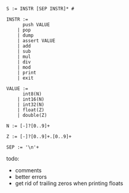 ```
S := INSTR [SEP INSTR]* #

INSTR :=
      push VALUE
    | pop
    | dump
    | assert VALUE
    | add
    | sub
    | mul
    | div
    | mod
    | print
    | exit

VALUE :=
      int8(N)
    | int16(N)
    | int32(N)
    | float(Z)
    | double(Z)

N := [-]?[0..9]+

Z := [-]?[0..9]+.[0..9]+

SEP := '\n'+
```

todo: 
* comments
* better errors
* get rid of trailing zeros when printing floats
